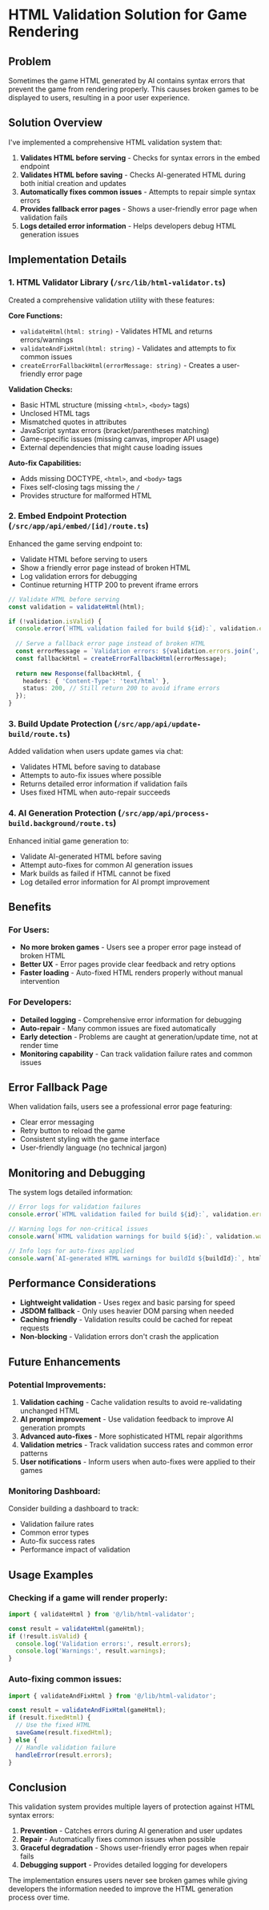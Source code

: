 # HTML Validation Solution for Game Rendering

## Problem
Sometimes the game HTML generated by AI contains syntax errors that prevent the game from rendering properly. This causes broken games to be displayed to users, resulting in a poor user experience.

## Solution Overview
I've implemented a comprehensive HTML validation system that:

1. **Validates HTML before serving** - Checks for syntax errors in the embed endpoint
2. **Validates HTML before saving** - Checks AI-generated HTML during both initial creation and updates
3. **Automatically fixes common issues** - Attempts to repair simple syntax errors
4. **Provides fallback error pages** - Shows a user-friendly error page when validation fails
5. **Logs detailed error information** - Helps developers debug HTML generation issues

## Implementation Details

### 1. HTML Validator Library (`/src/lib/html-validator.ts`)

Created a comprehensive validation utility with these features:

**Core Functions:**
- `validateHtml(html: string)` - Validates HTML and returns errors/warnings
- `validateAndFixHtml(html: string)` - Validates and attempts to fix common issues
- `createErrorFallbackHtml(errorMessage: string)` - Creates a user-friendly error page

**Validation Checks:**
- Basic HTML structure (missing `<html>`, `<body>` tags)
- Unclosed HTML tags
- Mismatched quotes in attributes
- JavaScript syntax errors (bracket/parentheses matching)
- Game-specific issues (missing canvas, improper API usage)
- External dependencies that might cause loading issues

**Auto-fix Capabilities:**
- Adds missing DOCTYPE, `<html>`, and `<body>` tags
- Fixes self-closing tags missing the `/`
- Provides structure for malformed HTML

### 2. Embed Endpoint Protection (`/src/app/api/embed/[id]/route.ts`)

Enhanced the game serving endpoint to:
- Validate HTML before serving to users
- Show a friendly error page instead of broken HTML
- Log validation errors for debugging
- Continue returning HTTP 200 to prevent iframe errors

```typescript
// Validate HTML before serving
const validation = validateHtml(html);

if (!validation.isValid) {
  console.error(`HTML validation failed for build ${id}:`, validation.errors);
  
  // Serve a fallback error page instead of broken HTML
  const errorMessage = `Validation errors: ${validation.errors.join(', ')}`;
  const fallbackHtml = createErrorFallbackHtml(errorMessage);
  
  return new Response(fallbackHtml, {
    headers: { 'Content-Type': 'text/html' },
    status: 200, // Still return 200 to avoid iframe errors
  });
}
```

### 3. Build Update Protection (`/src/app/api/update-build/route.ts`)

Added validation when users update games via chat:
- Validates HTML before saving to database
- Attempts to auto-fix issues where possible
- Returns detailed error information if validation fails
- Uses fixed HTML when auto-repair succeeds

### 4. AI Generation Protection (`/src/app/api/process-build.background/route.ts`)

Enhanced initial game generation to:
- Validate AI-generated HTML before saving
- Attempt auto-fixes for common AI generation issues
- Mark builds as failed if HTML cannot be fixed
- Log detailed error information for AI prompt improvement

## Benefits

### For Users:
- **No more broken games** - Users see a proper error page instead of broken HTML
- **Better UX** - Error pages provide clear feedback and retry options
- **Faster loading** - Auto-fixed HTML renders properly without manual intervention

### For Developers:
- **Detailed logging** - Comprehensive error information for debugging
- **Auto-repair** - Many common issues are fixed automatically
- **Early detection** - Problems are caught at generation/update time, not at render time
- **Monitoring capability** - Can track validation failure rates and common issues

## Error Fallback Page

When validation fails, users see a professional error page featuring:
- Clear error messaging
- Retry button to reload the game
- Consistent styling with the game interface
- User-friendly language (no technical jargon)

## Monitoring and Debugging

The system logs detailed information:

```typescript
// Error logs for validation failures
console.error(`HTML validation failed for build ${id}:`, validation.errors);

// Warning logs for non-critical issues
console.warn(`HTML validation warnings for build ${id}:`, validation.warnings);

// Info logs for auto-fixes applied
console.warn(`AI-generated HTML warnings for buildId ${buildId}:`, htmlValidation.warnings);
```

## Performance Considerations

- **Lightweight validation** - Uses regex and basic parsing for speed
- **JSDOM fallback** - Only uses heavier DOM parsing when needed
- **Caching friendly** - Validation results could be cached for repeat requests
- **Non-blocking** - Validation errors don't crash the application

## Future Enhancements

### Potential Improvements:
1. **Validation caching** - Cache validation results to avoid re-validating unchanged HTML
2. **AI prompt improvement** - Use validation feedback to improve AI generation prompts
3. **Advanced auto-fixes** - More sophisticated HTML repair algorithms
4. **Validation metrics** - Track validation success rates and common error patterns
5. **User notifications** - Inform users when auto-fixes were applied to their games

### Monitoring Dashboard:
Consider building a dashboard to track:
- Validation failure rates
- Common error types
- Auto-fix success rates
- Performance impact of validation

## Usage Examples

### Checking if a game will render properly:
```typescript
import { validateHtml } from '@/lib/html-validator';

const result = validateHtml(gameHtml);
if (!result.isValid) {
  console.log('Validation errors:', result.errors);
  console.log('Warnings:', result.warnings);
}
```

### Auto-fixing common issues:
```typescript
import { validateAndFixHtml } from '@/lib/html-validator';

const result = validateAndFixHtml(gameHtml);
if (result.fixedHtml) {
  // Use the fixed HTML
  saveGame(result.fixedHtml);
} else {
  // Handle validation failure
  handleError(result.errors);
}
```

## Conclusion

This validation system provides multiple layers of protection against HTML syntax errors:

1. **Prevention** - Catches errors during AI generation and user updates
2. **Repair** - Automatically fixes common issues when possible  
3. **Graceful degradation** - Shows user-friendly error pages when repair fails
4. **Debugging support** - Provides detailed logging for developers

The implementation ensures users never see broken games while giving developers the information needed to improve the HTML generation process over time.